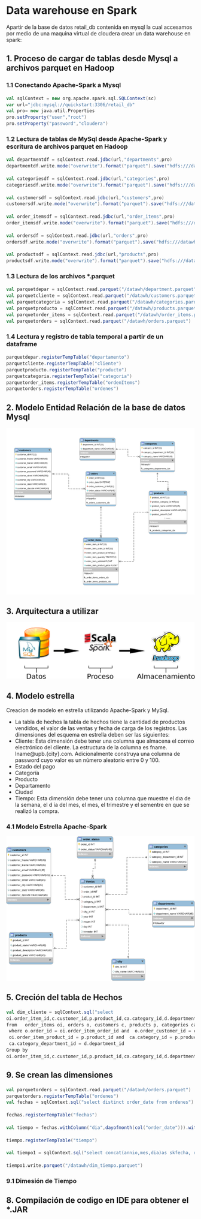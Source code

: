 # Data warehouse en Spark

Apartir de la base de datos retail_db contenida en mysql la cual accesamos por medio de una maquina virtual de cloudera crear un data warehouse en spark:

## 1. Proceso de cargar de tablas desde Mysql a archivos parquet en Hadoop

### 1.1 Conectando Apache-Spark a Mysql
```scala
val sqlContext = new org.apache.spark.sql.SQLContext(sc)
var url="jdbc:mysql://quickstart:3306/retail_db"
val pro= new java.util.Properties
pro.setProperty("user","root")
pro.setProperty("password","cloudera")
```
### 1.2 Lectura de tablas de MySql desde Apache-Spark y escritura de archivos parquet en Hadoop
```scala
val departmentdf = sqlContext.read.jdbc(url,"departments",pro)
departmentdf.write.mode("overwrite").format("parquet").save("hdfs:///datawh/department.parquet")

val categoriesdf = sqlContext.read.jdbc(url,"categories",pro)
categoriesdf.write.mode("overwrite").format("parquet").save("hdfs:///datawh/categories.parquet")

val customersdf = sqlContext.read.jdbc(url,"customers",pro)
customersdf.write.mode("overwrite").format("parquet").save("hdfs:///datawh/customers.parquet")

val order_itemsdf = sqlContext.read.jdbc(url,"order_items",pro)
order_itemsdf.write.mode("overwrite").format("parquet").save("hdfs:///datawh/order_items.parquet")

val ordersdf = sqlContext.read.jdbc(url,"orders",pro)
ordersdf.write.mode("overwrite").format("parquet").save("hdfs:///datawh/orders.parquet")

val productsdf = sqlContext.read.jdbc(url,"products",pro)
productsdf.write.mode("overwrite").format("parquet").save("hdfs:///datawh/products.parquet")

```

### 1.3 Lectura de los archivos *.parquet 

```scala
val parquetdepar = sqlContext.read.parquet("/datawh/department.parquet")
val parquetcliente = sqlContext.read.parquet("/datawh/customers.parquet")
val parquetcategoria = sqlContext.read.parquet("/datawh/categories.parquet")
val parquetproducto = sqlContext.read.parquet("/datawh/products.parquet")
val parquetorder_items = sqlContext.read.parquet("/datawh/order_items.parquet")
val parquetorders = sqlContext.read.parquet("/datawh/orders.parquet")
```

### 1.4 Lectura y registro de tabla temporal a partir de un dataframe

```scala
parquetdepar.registerTempTable("departamento")
parquetcliente.registerTempTable("cliente")
parquetproducto.registerTempTable("producto")
parquetcategoria.registerTempTable("categoria")
parquetorder_items.registerTempTable("ordenItems")
parquetorders.registerTempTable("ordenes")

```

## 2. Modelo Entidad Relación de la base de datos Mysql

![alt text](recursos/ModeloER.png "Modelo-ER Retail_db")

## 3. Arquitectura a utilizar

![alt text](recursos/Arquitectura.png "Aquitectura Big Data")


## 4. Modelo estrella 

Creacion de modelo en estrella utilizando Apache-Spark y MySql.

* La tabla de hechos la tabla de hechos tiene la cantidad de productos vendidos, el valor de las ventas y fecha de carga de los registros. Las dimensiones del esquema en estrella deben ser las siguientes: 
* Cliente: Esta dimensión debe tener una columna que almacena el correo electrónico del cliente. La estructura de la columna es fname. lname@upb.{city}.com. Adicionalmente construya una columna de password cuyo valor es un número aleatorio entre 0 y 100. 
* Estado del pago
* Categoría 
* Producto
* Departamento
* Ciudad
* Tiempo: Esta dimensión debe tener una columna que muestre el dıa de la semana, el d ́ıa del mes, el mes, el trimestre y el sementre en que se realizó la compra. 

### 4.1 Modelo Estrella Apache-Spark

![alt text](recursos/Diagrama_Estrella.png "Modelo de Estrella")

## 5. Creción del tabla de Hechos

```scala
val dim_cliente = sqlContext.sql("select 
oi.order_item_id,c.customer_id,p.product_id,ca.category_id,d.department_id, city_id, o.order_date as fecha_Carga,sum(oi.order_item_subtotal) as Val_Ventas,sum(order_item_quantity) as Cant_Prod
from   order_items oi, orders o, customers c, products p, categories ca, departments d, city ci
 where o.order_id = oi.order_item_order_id and  o.order_customer_id = c.customer_id and
 oi.order_item_product_id = p.product_id and  ca.category_id = p.product_category_id and
 ca.category_department_id = d.department_id
Group by 
oi.order_item_id,c.customer_id,p.product_id,ca.category_id,d.department_id, ci.city_id")
```

## 9. Se crean las dimensiones

```scala
val parquetorders = sqlContext.read.parquet("/datawh/orders.parquet")
parquetorders.registerTempTable("ordenes")
val fechas = sqlContext.sql("select distinct order_date from ordenes")

fechas.registerTempTable("fechas")

val tiempo = fechas.withColumn("dia",dayofmonth(col("order_date"))).withColumn("mes",month(col("order_date"))).withColumn("annio",year(col("order_date")))

tiempo.registerTempTable("tiempo")

val tiempo1 = sqlContext.sql("select concat(annio,mes,dia)as skfecha, dia,mes,annio, quarter(order_date) as trimestre, round((quarter(order_date))/2) as semestre from tiempo")

tiempo1.write.parquet("/datawh/dim_tiempo.parquet")
```

### 9.1 Dimesión de Tiempo



## 8. Compilación de codigo en IDE para obtener el *.JAR


